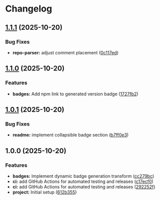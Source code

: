 # Changelog

## [1.1.1](https://github.com/ioncakephper/markdown-magic-transform-badges/compare/v1.1.0...v1.1.1) (2025-10-20)

### Bug Fixes

- **repo-parser:** adjust comment placement ([0c117ed](https://github.com/ioncakephper/markdown-magic-transform-badges/commit/0c117edcca399e1a81a0ca47c4e0f58f052d4ebd))

## [1.1.0](https://github.com/ioncakephper/markdown-magic-transform-badges/compare/v1.0.1...v1.1.0) (2025-10-20)

### Features

- **badges:** Add npm link to generated version badge ([1727fb2](https://github.com/ioncakephper/markdown-magic-transform-badges/commit/1727fb2196b45a23fd2eca569e952d5daff57e51))

## [1.0.1](https://github.com/ioncakephper/markdown-magic-transform-badges/compare/v1.0.0...v1.0.1) (2025-10-20)

### Bug Fixes

- **readme:** implement collapsible badge section ([b7ff0e3](https://github.com/ioncakephper/markdown-magic-transform-badges/commit/b7ff0e31263e3a5726caee6569c11069431542ec))

## 1.0.0 (2025-10-20)

### Features

- **badges:** Implement dynamic badge generation transform ([cc279bc](https://github.com/ioncakephper/markdown-magic-transform-badges/commit/cc279bc1757557933b83f6c8454fae1c82092c79))
- **ci:** add GitHub Actions for automated testing and releases ([c17ecf0](https://github.com/ioncakephper/markdown-magic-transform-badges/commit/c17ecf0ae8bec14bef228fb31a07d2fb24fcaea1))
- **ci:** add GitHub Actions for automated testing and releases ([292252f](https://github.com/ioncakephper/markdown-magic-transform-badges/commit/292252ffbd90f10e79d22f67377ba7cd35293643))
- **project:** Initial setup ([612b355](https://github.com/ioncakephper/markdown-magic-transform-badges/commit/612b355b0675087353caf0576c7e2910aa933a42))
